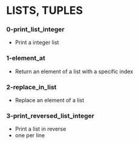 # LISTS, TUPLES

### 0-print_list_integer
- Print a integer list
### 1-element_at
- Return an element of a list with a specific index
### 2-replace_in_list
- Replace an element of a list
### 3-print_reversed_list_integer
- Print a list in reverse
- one per line